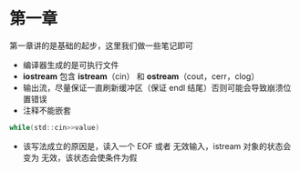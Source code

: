 # 第一章

第一章讲的是基础的起步，这里我们做一些笔记即可

- 编译器生成的是可执行文件
- **iostream** 包含 **istream**（cin） 和 **ostream**（cout，cerr，clog）
- 输出流，尽量保证一直刷新缓冲区（保证 endl 结尾）否则可能会导致崩溃位置错误
- 注释不能嵌套
``` C
while(std::cin>>value)
```
- 该写法成立的原因是，读入一个 EOF 或者 无效输入，istream 对象的状态会变为 无效，该状态会使条件为假
